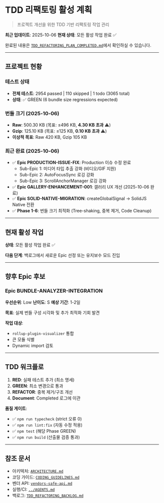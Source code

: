# TDD 리팩토링 활성 계획

> 프로젝트 개선을 위한 TDD 기반 리팩토링 작업 관리

**최근 업데이트**: 2025-10-06 **현재 상태**: 모든 활성 작업 완료 ✅

완료된 내용은
[`TDD_REFACTORING_PLAN_COMPLETED.md`](TDD_REFACTORING_PLAN_COMPLETED.md)에서
확인하실 수 있습니다.

---

## 프로젝트 현황

### 테스트 상태

- **전체 테스트**: 2954 passed | 110 skipped | 1 todo (3065 total)
- **상태**: ✅ GREEN (6 bundle size regressions expected)

### 번들 크기 (2025-10-06)

- **Raw**: 500.30 KB (목표: ≤496 KB, **4.30 KB 초과** ⚠️)
- **Gzip**: 125.10 KB (목표: ≤125 KB, **0.10 KB 초과** ⚠️)
- **이상적 목표**: Raw 420 KB, Gzip 105 KB

### 최근 완료 (2025-10-06)

- ✅ **Epic PRODUCTION-ISSUE-FIX**: Production 이슈 수정 완료
  - Sub-Epic 1: 미디어 타입 추출 강화 (비디오/GIF 지원)
  - Sub-Epic 2: AutoFocusSync 로깅 강화
  - Sub-Epic 3: ScrollAnchorManager 로깅 강화
- ✅ **Epic GALLERY-ENHANCEMENT-001**: 갤러리 UX 개선 (2025-10-06 완료)
- ✅ **Epic SOLID-NATIVE-MIGRATION**: createGlobalSignal → SolidJS Native 전환
- ✅ **Phase 1-6**: 번들 크기 최적화 (Tree-shaking, 중복 제거, Code Cleanup)

---

## 현재 활성 작업

**상태**: 모든 활성 작업 완료 ✅

**다음 단계**: 백로그에서 새로운 Epic 선정 또는 유지보수 모드 진입

---

## 향후 Epic 후보

### Epic BUNDLE-ANALYZER-INTEGRATION

**우선순위**: Low **난이도**: S **예상 기간**: 1-2일

**목표**: 실제 번들 구성 시각화 및 추가 최적화 기회 발견

**작업 대상**:

- `rollup-plugin-visualizer` 통합
- 큰 모듈 식별
- Dynamic import 검토

---

## TDD 워크플로

1. **RED**: 실패 테스트 추가 (최소 명세)
2. **GREEN**: 최소 변경으로 통과
3. **REFACTOR**: 중복 제거/구조 개선
4. **Document**: Completed 로그에 이관

**품질 게이트**:

- ✅ `npm run typecheck` (strict 오류 0)
- ✅ `npm run lint:fix` (자동 수정 적용)
- ✅ `npm test` (해당 Phase GREEN)
- ✅ `npm run build` (산출물 검증 통과)

---

## 참조 문서

- 아키텍처: [`ARCHITECTURE.md`](ARCHITECTURE.md)
- 코딩 가이드: [`CODING_GUIDELINES.md`](CODING_GUIDELINES.md)
- 벤더 API: [`vendors-safe-api.md`](vendors-safe-api.md)
- 실행/CI: [`../AGENTS.md`](../AGENTS.md)
- 백로그: [`TDD_REFACTORING_BACKLOG.md`](TDD_REFACTORING_BACKLOG.md)
